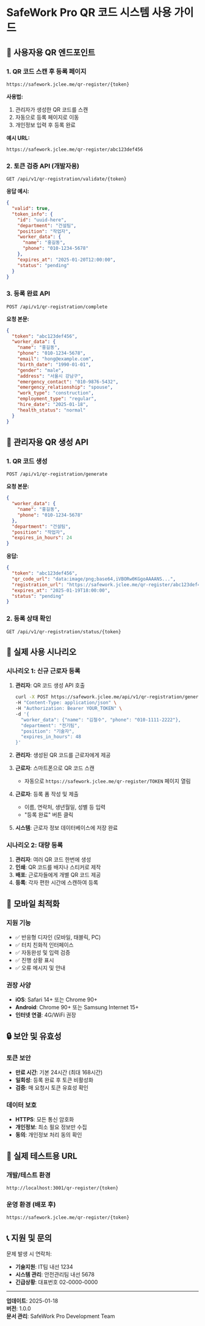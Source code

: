 # SafeWork Pro QR 코드 시스템 사용 가이드

## 📱 사용자용 QR 엔드포인트

### 1. QR 코드 스캔 후 등록 페이지
```
https://safework.jclee.me/qr-register/{token}
```

**사용법:**
1. 관리자가 생성한 QR 코드를 스캔
2. 자동으로 등록 페이지로 이동
3. 개인정보 입력 후 등록 완료

**예시 URL:**
```
https://safework.jclee.me/qr-register/abc123def456
```

### 2. 토큰 검증 API (개발자용)
```
GET /api/v1/qr-registration/validate/{token}
```

**응답 예시:**
```json
{
  "valid": true,
  "token_info": {
    "id": "uuid-here",
    "department": "건설팀",
    "position": "작업자",
    "worker_data": {
      "name": "홍길동",
      "phone": "010-1234-5678"
    },
    "expires_at": "2025-01-20T12:00:00",
    "status": "pending"
  }
}
```

### 3. 등록 완료 API
```
POST /api/v1/qr-registration/complete
```

**요청 본문:**
```json
{
  "token": "abc123def456",
  "worker_data": {
    "name": "홍길동",
    "phone": "010-1234-5678",
    "email": "hong@example.com",
    "birth_date": "1990-01-01",
    "gender": "male",
    "address": "서울시 강남구",
    "emergency_contact": "010-9876-5432",
    "emergency_relationship": "spouse",
    "work_type": "construction",
    "employment_type": "regular",
    "hire_date": "2025-01-18",
    "health_status": "normal"
  }
}
```

## 🔧 관리자용 QR 생성 API

### 1. QR 코드 생성
```
POST /api/v1/qr-registration/generate
```

**요청 본문:**
```json
{
  "worker_data": {
    "name": "홍길동",
    "phone": "010-1234-5678"
  },
  "department": "건설팀",
  "position": "작업자",
  "expires_in_hours": 24
}
```

**응답:**
```json
{
  "token": "abc123def456",
  "qr_code_url": "data:image/png;base64,iVBORw0KGgoAAAANS...",
  "registration_url": "https://safework.jclee.me/qr-register/abc123def456",
  "expires_at": "2025-01-19T18:00:00",
  "status": "pending"
}
```

### 2. 등록 상태 확인
```
GET /api/v1/qr-registration/status/{token}
```

## 🌟 실제 사용 시나리오

### 시나리오 1: 신규 근로자 등록
1. **관리자**: QR 코드 생성 API 호출
   ```bash
   curl -X POST https://safework.jclee.me/api/v1/qr-registration/generate \
   -H "Content-Type: application/json" \
   -H "Authorization: Bearer YOUR_TOKEN" \
   -d '{
     "worker_data": {"name": "김철수", "phone": "010-1111-2222"},
     "department": "전기팀",
     "position": "기술자",
     "expires_in_hours": 48
   }'
   ```

2. **관리자**: 생성된 QR 코드를 근로자에게 제공

3. **근로자**: 스마트폰으로 QR 코드 스캔
   - 자동으로 `https://safework.jclee.me/qr-register/TOKEN` 페이지 열림

4. **근로자**: 등록 폼 작성 및 제출
   - 이름, 연락처, 생년월일, 성별 등 입력
   - "등록 완료" 버튼 클릭

5. **시스템**: 근로자 정보 데이터베이스에 저장 완료

### 시나리오 2: 대량 등록
1. **관리자**: 여러 QR 코드 한번에 생성
2. **인쇄**: QR 코드를 배지나 스티커로 제작
3. **배포**: 근로자들에게 개별 QR 코드 제공
4. **등록**: 각자 편한 시간에 스캔하여 등록

## 📱 모바일 최적화

### 지원 기능
- ✅ 반응형 디자인 (모바일, 태블릭, PC)
- ✅ 터치 친화적 인터페이스
- ✅ 자동완성 및 입력 검증
- ✅ 진행 상황 표시
- ✅ 오류 메시지 및 안내

### 권장 사양
- **iOS**: Safari 14+ 또는 Chrome 90+
- **Android**: Chrome 90+ 또는 Samsung Internet 15+
- **인터넷 연결**: 4G/WiFi 권장

## 🔒 보안 및 유효성

### 토큰 보안
- **만료 시간**: 기본 24시간 (최대 168시간)
- **일회성**: 등록 완료 후 토큰 비활성화
- **검증**: 매 요청시 토큰 유효성 확인

### 데이터 보호
- **HTTPS**: 모든 통신 암호화
- **개인정보**: 최소 필요 정보만 수집
- **동의**: 개인정보 처리 동의 확인

## 🎯 실제 테스트용 URL

### 개발/테스트 환경
```
http://localhost:3001/qr-register/{token}
```

### 운영 환경 (배포 후)
```
https://safework.jclee.me/qr-register/{token}
```

## 📞 지원 및 문의

문제 발생 시 연락처:
- **기술지원**: IT팀 내선 1234
- **시스템 관리**: 안전관리팀 내선 5678
- **긴급상황**: 대표번호 02-0000-0000

---

**업데이트**: 2025-01-18  
**버전**: 1.0.0  
**문서 관리**: SafeWork Pro Development Team